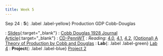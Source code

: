 ```yaml
---
title: Week 5
---
```


Sep 24
: **5**{: .label .label-yellow} Production GDP Cobb-Douglas


: [Slides](https://docs.google.com/presentation/d/1P7ulAY1In7cSEv5ygZmrhNWyyejtPu4577PZ3Io82ik/edit?usp=sharing){:target="_blank"} 
: [Cobb Douglas 1928 Journal Article](https://datahub.berkeley.edu/hub/user-redirect/git-pull?repo=https%3A%2F%2Fgithub.com%2Fdata-88e%2Ffa25-student&branch=main&urlpath=lab%2Ftree%2Ffa25-student%2Flec%2Flec05%2FLec5-CobbD-AER1928.ipynb){:target="_blank"}
: [CD-PennWT](https://datahub.berkeley.edu/hub/user-redirect/git-pull?repo=https%3A%2F%2Fgithub.com%2Fdata-88e%2Ffa25-student&branch=main&urlpath=lab%2Ftree%2Ffa25-student%2Flec%2Flec05%2FLec5-Cobb-Douglas.ipynb)
: *Reading*: [4.0](https://data-88e.github.io/textbook/content/04-production/index.html), [4.1](https://data-88e.github.io/textbook/content/04-production/production.html), [4.2](https://data-88e.github.io/textbook/content/04-production/shifts.html), [(Optional) A Theory of Production by Cobb and Douglas](https://www.jstor.org/stable/1811556)
: **Lab**{: .label .label-green} [Lab 4](https://datahub.berkeley.edu/)
: **Project**{: .label .label-blue}  [Project 2](https://datahub.berkeley.edu/)